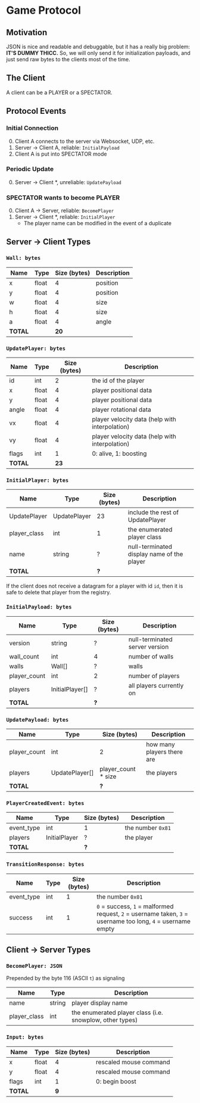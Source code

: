 Game Protocol
=============

## Motivation

JSON is nice and readable and debuggable, but it has a really big problem: **IT'S DUMMY THICC.** So, we will only send it for initialization payloads, and just send raw bytes to the clients most of the time.

## The Client

A client can be a PLAYER or a SPECTATOR. 

## Protocol Events

### Initial Connection

0. Client A connects to the server via Websocket, UDP, etc.
1. Server -> Client A, reliable: `InitialPayload`
2. Client A is put into SPECTATOR mode

### Periodic Update

0. Server -> Client *, unreliable: `UpdatePayload`

### SPECTATOR wants to become PLAYER

0. Client A -> Server, reliable: `BecomePlayer`
1. Server -> Client *, reliable: `InitialPlayer`
    - The player name can be modified in the event of a duplicate

## Server -> Client Types

### `Wall: bytes`
Name | Type | Size (bytes) | Description 
-----|------|--------------|------------
x | float | 4 | position
y | float | 4 | position
w | float | 4 | size
h | float | 4 | size
a | float | 4 | angle
**TOTAL** | | **20** | 

### `UpdatePlayer: bytes`

Name | Type | Size (bytes) | Description 
-----|------|--------------|------------
id    | int | 2 | the id of the player 
x     | float | 4 | player positional data
y     | float | 4 | player positional data
angle | float | 4 | player rotational data
vx    | float | 4 | player velocity data (help with interpolation)
vy    | float | 4 | player velocity data (help with interpolation)
flags | int | 1 | 0: alive, 1: boosting
**TOTAL** | | **23** | 

### `InitialPlayer: bytes`

Name | Type | Size (bytes) | Description 
-----|------|--------------|------------
UpdatePlayer | UpdatePlayer | 23 | include the rest of UpdatePlayer
player_class | int | 1 | the enumerated player class
name | string | ? | null-terminated display name of the player
**TOTAL** | | **?** | 

If the client does not receive a datagram for a player with id `id`, then it is safe to delete that player from the registry.

### `InitialPayload: bytes`

Name | Type | Size (bytes) | Description 
-----|------|--------------|------------
version | string | ? | null-terminated server version
wall_count | int | 4 | number of walls
walls | Wall[] | ? | walls
player_count | int | 2 | number of players
players | InitialPlayer[] | ? | all players currently on
**TOTAL** | | **?** | 

### `UpdatePayload: bytes`

Name | Type | Size (bytes) | Description 
-----|------|--------------|------------
player_count | int | 2 | how many players there are
players | UpdatePlayer[] | player_count * size | the players
**TOTAL** | | **?** | 

### `PlayerCreatedEvent: bytes`

Name | Type | Size (bytes) | Description 
-----|------|--------------|------------
event_type | int | 1 | the number `0x81`
players | InitialPlayer | ? | the player
**TOTAL** | | **?** | 

### `TransitionResponse: bytes`

Name | Type | Size (bytes) | Description 
-----|------|--------------|------------
event_type | int | 1 | the number `0x01`
success | int | 1 | `0` = success, `1` = malformed request, `2` = username taken, `3` = username too long, `4` = username empty

## Client -> Server Types

### `BecomePlayer: JSON`

Prepended by the byte 116 (ASCII `t`) as signaling

Name | Type | Description 
-----|------|-------------
name | string | player display name
player_class | int | the enumerated player class (i.e. snowplow, other types)

### `Input: bytes`

Name | Type | Size (bytes) | Description 
-----|------|--------------|------------
x     | float | 4 | rescaled mouse command
y     | float | 4 | rescaled mouse command
flags | int | 1 | 0: begin boost
**TOTAL** | | **9** | 
